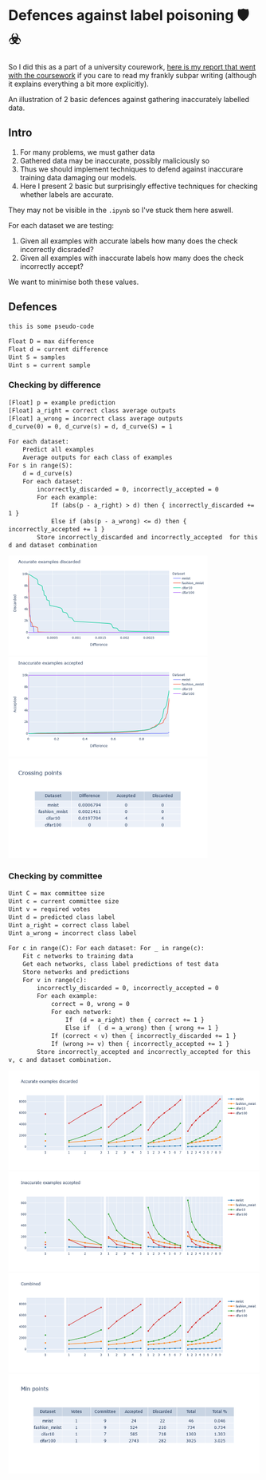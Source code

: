 # Defences against label poisoning 🛡️☣️

So I did this as a part of a university courework, [here is my report that went with the coursework](https://docs.google.com/document/d/1xGeCsTluex3-LeXJUQFmcZaMPhFfNahzu_bGJQOA2bs/edit?usp=sharing) if you care to read my frankly subpar writing (although it explains everything a bit more explicitly).

An illustration of 2 basic defences against gathering inaccurately labelled data.

## Intro

1. For many problems, we must gather data
2. Gathered data may be inaccurate, possibly maliciously so
3. Thus we should implement techniques to defend against inaccurare training data damaging our models.
4. Here I present 2 basic but surprisingly effective techniques for checking whether labels are accurate.

They may not be visible in the `.ipynb` so I've stuck them here aswell.

For each dataset we are testing: 
1. Given all examples with accurate labels how many does the check incorrectly dicsraded?
2. Given all examples with inaccurate labels how many does the check incorrectly accept?

We want to minimise both these values.

## Defences
```
this is some pseudo-code
```
```
Float D = max difference 
Float d = current difference
Uint S = samples
Uint s = current sample
```
### Checking by difference
```
[Float] p = example prediction
[Float] a_right = correct class average outputs
[Float] a_wrong = incorrect class average outputs
d_curve(0) = 0, d_curve(s) = d, d_curve(S) = 1
```
```
For each dataset:
    Predict all examples
    Average outputs for each class of examples
For s in range(S):
    d = d_curve(s)
    For each dataset:
        incorrectly_discarded = 0, incorrectly_accepted = 0
        For each example:
            If (abs(p - a_right) > d) then { incorrectly_discarded += 1 }
            Else if (abs(p - a_wrong) <= d) then { incorrectly_accepted += 1 }
        Store incorrectly_discarded and incorrectly_accepted  for this d and dataset combination

```

<img height="200" src="https://github.com/JonathanWoollett-Light/defences-against-label-poisoning/blob/main/results/checking-by-difference/accurate-examples-discarded.png">
<img height="200" src="https://github.com/JonathanWoollett-Light/defences-against-label-poisoning/blob/main/results/checking-by-difference/inaccurate-examples-accepted.png">
<img height="200" src="https://github.com/JonathanWoollett-Light/defences-against-label-poisoning/blob/main/results/checking-by-difference/crossing-points.png">

### Checking by committee
```
Uint C = max committee size
Uint c = current committee size
Uint v = required votes
Uint d = predicted class label
Uint a_right = correct class label
Uint a_wrong = incorrect class label
```
```
For c in range(C): For each dataset: For _ in range(c):
    Fit c networks to training data
    Get each networks, class label predictions of test data
    Store networks and predictions
    For v in range(c):
        incorrectly_discarded = 0, incorrectly_accepted = 0
        For each example:
            correct = 0, wrong = 0
            For each network:
                If  (d = a_right) then { correct += 1 }
                Else if  ( d = a_wrong) then { wrong += 1 }
            If (correct < v) then { incorrectly_discarded += 1 }
            If (wrong >= v) then { incorrectly_accepted += 1 }
        Store incorrectly_accepted and incorrectly_accepted for this v, c and dataset combination.

```

<img height="200" src="https://github.com/JonathanWoollett-Light/defences-against-label-poisoning/blob/main/results/checking-by-committee/accurate-examples-discarded.png">
<img height="200" src="https://github.com/JonathanWoollett-Light/defences-against-label-poisoning/blob/main/results/checking-by-committee/inaccurate-examples-accepted.png">
<img height="200" src="https://github.com/JonathanWoollett-Light/defences-against-label-poisoning/blob/main/results/checking-by-committee/combined.png">
<img height="200" src="https://github.com/JonathanWoollett-Light/defences-against-label-poisoning/blob/main/results/checking-by-committee/min-points.png">
